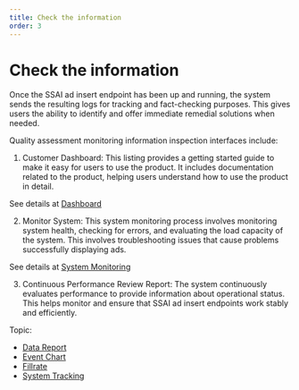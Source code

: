 ```yaml
---
title: Check the information
order: 3
---
```


# Check the information

Once the SSAI ad insert endpoint has been up and running, the system sends the resulting logs for tracking and fact-checking purposes. This gives users the ability to identify and offer immediate remedial solutions when needed.

Quality assessment monitoring information inspection interfaces include:

1. Customer Dashboard: This listing provides a getting started guide to make it easy for users to use the product. It includes documentation related to the product, helping users understand how to use the product in detail.

See details at [Dashboard](../05-user-guide/1-customer-dashboard.md)

2. Monitor System: This system monitoring process involves monitoring system health, checking for errors, and evaluating the load capacity of the system. This involves troubleshooting issues that cause problems successfully displaying ads.

See details at [System Monitoring](../05-user-guide/4-statistic/f-monitor-system.md)

3. Continuous Performance Review Report: The system continuously evaluates performance to provide information about operational status. This helps monitor and ensure that SSAI ad insert endpoints work stably and efficiently.

Topic:

- [Data Report](../05-user-guide/4-statistic/b-data-report.md)
- [Event Chart](../05-user-guide/4-statistic/c-event-chart/a-by-endpoint.md)
- [Fillrate](../05-user-guide//4-statistic/d-fillrate.md)
- [System Tracking](../05-user-guide/4-statistic/f-monitor-system.md)
